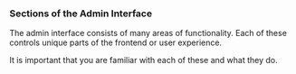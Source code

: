 ### Sections of the Admin Interface

The admin interface consists of many areas of functionality. Each of these controls unique parts of the frontend or user experience.

It is important that you are familiar with each of these and what they do.